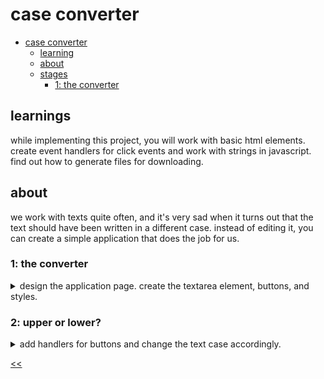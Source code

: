 # case converter

- [case converter](#case-converter)
  - [learning](#learning)
  - [about](#about)
  - [stages](#stages)
    - [1: the converter](#1-the-converter)

## learnings
while implementing this project, you will work with basic html elements. create event handlers for click events and work with strings in javascript. find out how to generate files for downloading.

## about
we work with texts quite often, and it's very sad when it turns out that the text should have been written in a different case. instead of editing it, you can create a simple application that does the job for us.

### 1: the converter 
<details>
<summary>design the application page. create the textarea element, buttons, and styles.</summary>

#### 1.1 description
imagine you have to write a long piece of text, and then suddenly, it needs to be in uppercase or lowercase. do you have to rewrite it all? no! let's create a tool to change the case automatically. we'll start by adding some html elements.

#### 1.2 objectives
in this stage, your web page should contain the following html elements:
- a `div` block with the class `title` containing the text "case converter";
- a `textarea` element. it should be empty by default;
- a `button` element with the `upper-case` id;
- a `button` element with the `lower-case` id;
- a `button` element with the `proper-case` id;
- a `button` element with the `sentence-case` id.

we will implement the functionality behind the buttons in the next stages.

### 1.3 examples
example 1: an example of your app

![case converter design](./cc-s01.png)

</details>

### 2: upper or lower?
<details>
<summary>add handlers for buttons and change the text case accordingly.</summary>

#### 2.1 description
let's work with the text in the `textarea` element by adding button handlers. your application should convert text to uppercase, lowercase, proper case, and sentence case.

your application should be able to convert a text into the **upper case**, **lower case**, **proper case**, and **sentence case**.
- **upper case**: all letters are uppercase (e.g., THIS IS UPPERCASE TEXT).
- **lower case**: all letters are lowercase (e.g., this is lowercase text).
- **proper case**: each word starts with an uppercase letter, and the rest are lowercase (e.g., This Is Proper Case Text).
- **sentence case**: each sentence starts with an uppercase letter, and the rest are lowercase (e.g., This is sentence case. Only the first word of each sentence is capitalized).

**tip**: this stage requires knowledge of various string methods. you can take a look at the string methods like `join()`, `charat()`, `split()`, `slice()`. if you're using the `split()` method, double-check your separator for different cases. also, for the sentence case notice that there is an empty character after the dot.

#### 2.2 objectives
your web page should contain all elements from the previous stage.

add the following event handlers to the buttons:
- when the `upper-case` button is pressed, convert the textarea text to uppercase.
- when the `lower-case` button is pressed, convert the textarea text to lowercase.
- when the `proper-case` button is pressed, convert the textarea text to proper case.
- when the `sentence-case` button is pressed, convert the textarea text to sentence case.

#### 2.3 examples
**example 1**: *an example of your app*

![case converter sample - stage 2](./cc-s02.png)

</details>

[<<](https://github.com/eucarizan/front-end/blob/main/README.md)

<!--
:%s/\(Sample \(Input\|Output\) \d:\)\n\(.*\)/```\r\r**\1**\r```\3/gc

### 0: 
<details>
<summary></summary>

#### 0.1 description

#### 0.2 objectives

#### 0.3 examples

</details>
-->

